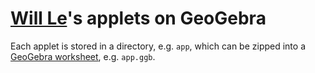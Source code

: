 # <a href="https://www.geogebra.org/u/lexuandinhct">Will Le</a>'s applets on GeoGebra
Each applet is stored in a directory, e.g. `app`, which can be zipped into a <a href="https://wiki.geogebra.org/en/Reference:File_Format">GeoGebra worksheet</a>, e.g. `app.ggb`. 
